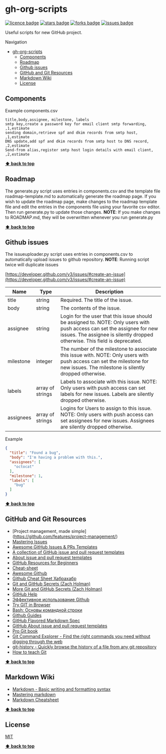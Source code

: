 # gh-org-scripts

[![licence badge]][licence]
[![stars badge]][stars]
[![forks badge]][forks]
[![issues badge]][issues]

[licence badge]:https://img.shields.io/badge/license-MIT-blue.svg
[stars badge]:https://img.shields.io/github/stars/nekrasovp/gh-org-scripts.svg
[forks badge]:https://img.shields.io/github/forks/nekrasovp/gh-org-scripts.svg
[issues badge]:https://img.shields.io/github/issues/nekrasovp/gh-org-scripts.svg

[licence]:https://github.com/nekrasovp/gh-org-scripts/blob/master/LICENSE.md
[stars]:https://github.com/nekrasovp/gh-org-scripts/stargazers
[forks]:https://github.com/nekrasovp/gh-org-scripts/network
[issues]:https://github.com/nekrasovp/gh-org-scripts/issues

Useful scripts for new GitHub project.

Navigation

- [gh-org-scripts](#gh-org-scripts)
  - [Components](#components)
  - [Roadmap](#roadmap)
  - [Github issues](#github-issues)
  - [GitHub and Git Resources](#github-and-git-resources)
  - [Markdown Wiki](#markdown-wiki)
  - [License](#license)

## Components

Example components.csv

```csv
title,body,assignee, milestone, labels
smtp key,create a password key for email client smtp forwarding, ,1,estimate
sending domain,retrieve spf and dkim records from smtp host, ,1,estimate
DNS update,add spf and dkim records from smtp host to DNS record, ,2,estimate
Send-from alias,register smtp host login details with email client, ,2,estimate
```

**[⬆ back to top](#gh-org-scripts)**

## Roadmap

The generate.py script uses entries in components.csv and the template file roadmap-template.md to automatically generate the roadmap page. If you wish to update the roadmap page, make changes to the roadmap template file and edit the entries in the components file using your favorite csv editor. Then run generate.py to update those changes.
**NOTE**: If you make changes to ROADMAP.md, they will be overwritten whenever you run generate.py

**[⬆ back to top](#gh-org-scripts)**

## Github issues

The issueuploader.py script uses entries in components.csv to automatically upload issues to github repository.
**NOTE**: Running script twice will duplicate issues

[https://developer.github.com/v3/issues/#create-an-issue](https://developer.github.com/v3/issues/#create-an-issue)

|Name|Type|Description
|---|---|---
|title|string|Required. The title of the issue.
|body|string|The contents of the issue.
|assignee|string|Login for the user that this issue should be assigned to. NOTE: Only users with push access can set the assignee for new issues. The assignee is silently dropped otherwise. This field is deprecated.
|milestone|integer|The number of the milestone to associate this issue with. NOTE: Only users with push access can set the milestone for new issues. The milestone is silently dropped otherwise.
|labels|array of strings|Labels to associate with this issue. NOTE: Only users with push access can set labels for new issues. Labels are silently dropped otherwise.
|assignees|array of strings|Logins for Users to assign to this issue. NOTE: Only users with push access can set assignees for new issues. Assignees are silently dropped otherwise.

Example

```json
{
  "title": "Found a bug",
  "body": "I'm having a problem with this.",
  "assignees": [
    "octocat"
  ],
  "milestone": 1,
  "labels": [
    "bug"
  ]
}
```

**[⬆ back to top](#gh-org-scripts)**

## GitHub and Git Resources

- [Project management, made simple] (https://github.com/features/project-management/)
- [Mastering Issues](https://guides.github.com/features/issues/)
- [Awesome GitHub Issues & PRs Templates](https://github.com/devspace/awesome-github-templates)
- [A collection of GitHub issue and pull request templates](https://github.com/stevemao/github-issue-templates)
- [About issue and pull request templates](https://docs.github.com/en/github/building-a-strong-community/about-issue-and-pull-request-templates)
- [GitHub Resources for Beginners](https://dzone.com/articles/github-resources-for-beginners)
- [Cheat-sheet](https://github.com/tiimgreen/github-cheat-sheet)
- [Awesome Github](https://github.com/Kikobeats/awesome-github)
- [Github Cheat Sheet Хабрахабр](https://habrahabr.ru/post/219219/)
- [Git and GitHub Secrets (Zach Holman)](http://confreaks.tv/videos/aloharuby2012-git-and-github-secrets)
- [More Git and GitHub Secrets (Zach Holman)](https://vimeo.com/72955426)
- [GitHub Help](https://help.github.com/)
- [Эффективное использование Github](https://habrahabr.ru/company/2gis/blog/306166/)
- [Try GIT in Browser](https://try.github.io/)
- [Bash: Основы командной строки](https://ru.hexlet.io/courses/bash/)
- [Github Guides](https://guides.github.com)
- [GitHub Flavored Markdown Spec](https://github.github.com/gfm/)
- [GitHub About issue and pull request templates](https://help.github.com/articles/about-issue-and-pull-request-templates/)
- [Pro Git book](https://git-scm.com/book/en/v2)
- [Git Command Explorer - Find the right commands you need without digging through the web](https://gitexplorer.com/)
- [git-history - Quickly browse the history of a file from any git repository](https://github.com/pomber/git-history)
- [How to teach Git](https://rachelcarmena.github.io/2018/12/12/how-to-teach-git.html)

**[⬆ back to top](#gh-org-scripts)**

## Markdown Wiki

- [Markdown - Basic writing and formatting syntax](https://help.github.com/articles/basic-writing-and-formatting-syntax/)
- [Mastering markdown](https://guides.github.com/features/mastering-markdown/)
- [Markdown Cheatsheet](https://github.com/adam-p/markdown-here/wiki/Markdown-Cheatsheet)

**[⬆ back to top](#gh-org-scripts)**

## License

[MIT](/LICENSE)

**[⬆ back to top](#gh-org-scripts)**